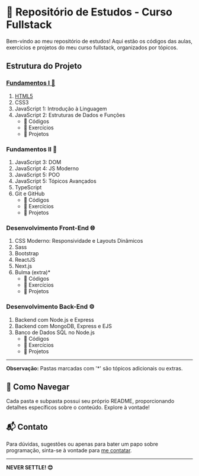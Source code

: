 # 🚀 Repositório de Estudos - Curso Fullstack

Bem-vindo ao meu repositório de estudos! Aqui estão os códigos das aulas, exercícios e projetos do meu curso fullstack, organizados por tópicos.

## Estrutura do Projeto

### [ Fundamentos I 🧠](https://github.com/pedrocarvh/fullstack/tree/main/modulos/01-Fundamentos-web-1)

1. [HTML5](https://github.com/pedrocarvh/fullstack/tree/main/modulos/01-Fundamentos-web-1/01-HTML/Atualizar)
2. CSS3
3. JavaScript 1: Introdução à Linguagem
4. JavaScript 2: Estruturas de Dados e Funções
   - 📂 Códigos
   - 📝 Exercícios
   - 🚀 Projetos

### Fundamentos II 🚀
1. JavaScript 3: DOM
2. JavaScript 4: JS Moderno
3. JavaScript 5: POO
4. JavaScript 5: Tópicos Avançados
5. TypeScript
6. Git e GitHub
   - 📂 Códigos
   - 📝 Exercícios
   - 🚀 Projetos

### Desenvolvimento Front-End 🌐
1. CSS Moderno: Responsividade e Layouts Dinâmicos
2. Sass
3. Bootstrap
4. ReactJS
5. Next.js
6. Bulma (extra)*
   - 📂 Códigos
   - 📝 Exercícios
   - 🚀 Projetos

### Desenvolvimento Back-End ⚙️
1. Backend com Node.js e Express
2. Backend com MongoDB, Express e EJS
3. Banco de Dados SQL no Node.js
   - 📂 Códigos
   - 📝 Exercícios
   - 🚀 Projetos

---

**Observação:** Pastas marcadas com '*' são tópicos adicionais ou extras.

## 🚧 Como Navegar

Cada pasta e subpasta possui seu próprio README, proporcionando detalhes específicos sobre o conteúdo. Explore à vontade!

## 📬 Contato

Para dúvidas, sugestões ou apenas para bater um papo sobre programação, sinta-se à vontade para [me contatar](mailto:pedrocarvalho.snk@gmail.com).

---

**NEVER SETTLE! 😊**
